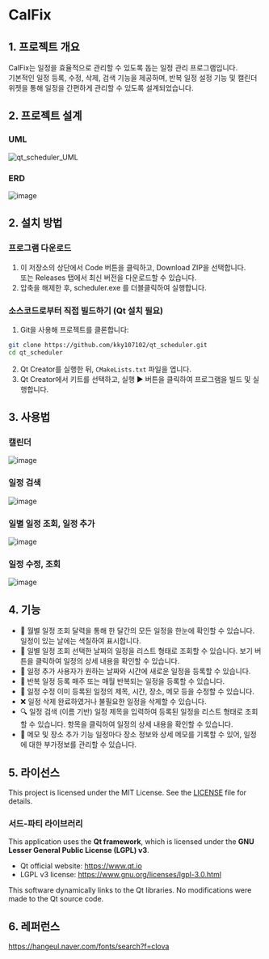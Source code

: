 # CalFix
## 1. 프로젝트 개요
CalFix는 일정을 효율적으로 관리할 수 있도록 돕는 일정 관리 프로그램입니다.</br>
기본적인 일정 등록, 수정, 삭제, 검색 기능을 제공하며, 반복 일정 설정 기능 및 캘린더 위젯을 통해 일정을 간편하게 관리할 수 있도록 설계되었습니다.

## 2. 프로젝트 설계
### UML
![qt_scheduler_UML](https://github.com/user-attachments/assets/e3ed5c16-c697-412e-b992-36ce8d72dba3)
### ERD
![image](https://github.com/user-attachments/assets/3c6c1440-cda8-44d3-a522-a453fe9d4879)
## 2. 설치 방법
### 프로그램 다운로드
1. 이 저장소의 상단에서 Code 버튼을 클릭하고, Download ZIP을 선택합니다.</br>
또는 Releases 탭에서 최신 버전을 다운로드할 수 있습니다.
2. 압축을 해제한 후, scheduler.exe 를 더블클릭하여 실행합니다.
### 소스코드로부터 직접 빌드하기 (Qt 설치 필요)
1. Git을 사용해 프로젝트를 클론합니다:</br>
```bash
git clone https://github.com/kky107102/qt_scheduler.git
cd qt_scheduler
```
2. Qt Creator를 실행한 뒤, `CMakeLists.txt` 파일을 엽니다.
3. Qt Creator에서 키트를 선택하고, 실행 ▶️ 버튼을 클릭하여 프로그램을 빌드 및 실행합니다.

## 3. 사용법
### 캘린더
![image](https://github.com/user-attachments/assets/9ad7a46b-f25d-42ec-b257-2d7f59120187)
### 일정 검색
![image](https://github.com/user-attachments/assets/cc668b97-ba5a-4076-bae1-f666308100f7)
### 일별 일정 조회, 일정 추가
![image](https://github.com/user-attachments/assets/921002cd-9f80-4e34-97e1-1c988ed1d67c)
### 일정 수정, 조회
![image](https://github.com/user-attachments/assets/2f705fe8-d695-4b9f-b3ce-b72ef7054125)

## 4. 기능
- 📆 월별 일정 조회
달력을 통해 한 달간의 모든 일정을 한눈에 확인할 수 있습니다. 일정이 있는 날에는 색칠하여 표시합니다.
- 📃 일별 일정 조회
선택한 날짜의 일정을 리스트 형태로 조회할 수 있습니다. 보기 버튼을 클릭하여 일정의 상세 내용을 확인할 수 있습니다.
- 📅 일정 추가
사용자가 원하는 날짜와 시간에 새로운 일정을 등록할 수 있습니다.
- 🔁 반복 일정 등록
매주 또는 매월 반복되는 일정을 등록할 수 있습니다.
- 📝 일정 수정
이미 등록된 일정의 제목, 시간, 장소, 메모 등을 수정할 수 있습니다.
- ❌ 일정 삭제
완료하였거나 불필요한 일정을 삭제할 수 있습니다.
- 🔍 일정 검색 (이름 기반)
일정 제목을 입력하여 등록된 일정을 리스트 형태로 조회할 수 있습니다. 항목을 클릭하여 일정의 상세 내용을 확인할 수 있습니다.
- 📍 메모 및 장소 추가 기능
일정마다 장소 정보와 상세 메모를 기록할 수 있어, 일정에 대한 부가정보를 관리할 수 있습니다.

## 5. 라이선스
This project is licensed under the MIT License. See the [LICENSE](LICENSE) file for details.

### 서드-파티 라이브러리
This application uses the **Qt framework**, which is licensed under the **GNU Lesser General Public License (LGPL) v3**.

- Qt official website: https://www.qt.io
- LGPL v3 license: https://www.gnu.org/licenses/lgpl-3.0.html

This software dynamically links to the Qt libraries. No modifications were made to the Qt source code.

## 6. 레퍼런스
https://hangeul.naver.com/fonts/search?f=clova
